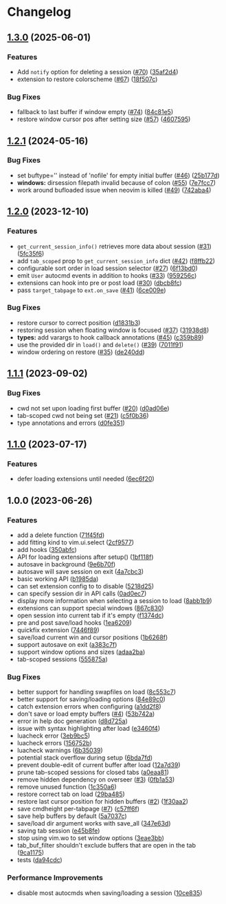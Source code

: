 # Changelog

## [1.3.0](https://github.com/stevearc/resession.nvim/compare/v1.2.1...v1.3.0) (2025-06-01)


### Features

* Add `notify` option for deleting a session ([#70](https://github.com/stevearc/resession.nvim/issues/70)) ([35af2d4](https://github.com/stevearc/resession.nvim/commit/35af2d43a712592f8cc94047cb1a7f0a259a2976))
* extension to restore colorscheme ([#67](https://github.com/stevearc/resession.nvim/issues/67)) ([18f507c](https://github.com/stevearc/resession.nvim/commit/18f507c42e213918ec28bf6ed9a5ec33990c0e95))


### Bug Fixes

* fallback to last buffer if window empty ([#74](https://github.com/stevearc/resession.nvim/issues/74)) ([84c81e5](https://github.com/stevearc/resession.nvim/commit/84c81e5fd8a94dc85a60b97089536174e558e288))
* restore window cursor pos after setting size ([#57](https://github.com/stevearc/resession.nvim/issues/57)) ([4607595](https://github.com/stevearc/resession.nvim/commit/460759570451a37bd7d9684f5e060016055a89af))

## [1.2.1](https://github.com/stevearc/resession.nvim/compare/v1.2.0...v1.2.1) (2024-05-16)


### Bug Fixes

* set buftype='' instead of 'nofile' for empty initial buffer ([#46](https://github.com/stevearc/resession.nvim/issues/46)) ([25b177d](https://github.com/stevearc/resession.nvim/commit/25b177d9068813972996381a6b1ed3df25ba912c))
* **windows:** dirsession filepath invalid because of colon ([#55](https://github.com/stevearc/resession.nvim/issues/55)) ([7e7fcc7](https://github.com/stevearc/resession.nvim/commit/7e7fcc7d77a634b5e2dc9f6a11c0c5c077966f21))
* work around bufloaded issue when neovim is killed ([#49](https://github.com/stevearc/resession.nvim/issues/49)) ([742aba4](https://github.com/stevearc/resession.nvim/commit/742aba4998123fc11f490a3aeffe8f550b2cb789))

## [1.2.0](https://github.com/stevearc/resession.nvim/compare/v1.1.1...v1.2.0) (2023-12-10)


### Features

* `get_current_session_info()` retrieves more data about session ([#31](https://github.com/stevearc/resession.nvim/issues/31)) ([5fc35f6](https://github.com/stevearc/resession.nvim/commit/5fc35f64823c5b6c4349ee2a8439c1940c522237))
* add `tab_scoped` prop to `get_current_session_info` dict ([#42](https://github.com/stevearc/resession.nvim/issues/42)) ([f8ffb22](https://github.com/stevearc/resession.nvim/commit/f8ffb22c7f6bf9d2323e013fb481560ec89271e2))
* configurable sort order in load session selector ([#27](https://github.com/stevearc/resession.nvim/issues/27)) ([6f13bd0](https://github.com/stevearc/resession.nvim/commit/6f13bd0085ba90d85b3d45907524949765686780))
* emit `User` autocmd events in addition to hooks ([#33](https://github.com/stevearc/resession.nvim/issues/33)) ([959256c](https://github.com/stevearc/resession.nvim/commit/959256ca7ca006db23955120c9eb0948378ad580))
* extensions can hook into pre or post load ([#30](https://github.com/stevearc/resession.nvim/issues/30)) ([dbcb8fc](https://github.com/stevearc/resession.nvim/commit/dbcb8fc7d49155637ad57a523408a722004081fe))
* pass `target_tabpage` to `ext.on_save` ([#41](https://github.com/stevearc/resession.nvim/issues/41)) ([6ce009e](https://github.com/stevearc/resession.nvim/commit/6ce009e666d6e65baae116d582c1f537ff5f36e0))


### Bug Fixes

* restore cursor to correct position ([d1831b3](https://github.com/stevearc/resession.nvim/commit/d1831b3f1b1e77fb4e92bd750627e17b24d0abd3))
* restoring session when floating window is focused ([#37](https://github.com/stevearc/resession.nvim/issues/37)) ([31938d8](https://github.com/stevearc/resession.nvim/commit/31938d818f11924da712918cb066937c557ee741))
* **types:** add varargs to hook callback annotations ([#45](https://github.com/stevearc/resession.nvim/issues/45)) ([c359b89](https://github.com/stevearc/resession.nvim/commit/c359b8936f76016d4957d08014ad8b4cd6b0ff2c))
* use the provided dir in `load()` and `delete()` ([#39](https://github.com/stevearc/resession.nvim/issues/39)) ([7011f91](https://github.com/stevearc/resession.nvim/commit/7011f91101e4c44f25b230b4b7363eb7363f4e39))
* window ordering on restore ([#35](https://github.com/stevearc/resession.nvim/issues/35)) ([de240dd](https://github.com/stevearc/resession.nvim/commit/de240ddc9901386e09fdd3b7a4f0e1dc5fb59a30))

## [1.1.1](https://github.com/stevearc/resession.nvim/compare/v1.1.0...v1.1.1) (2023-09-02)


### Bug Fixes

* cwd not set upon loading first buffer ([#20](https://github.com/stevearc/resession.nvim/issues/20)) ([d0ad06e](https://github.com/stevearc/resession.nvim/commit/d0ad06e5063524b022254ac3aa80ac9a332c9c14))
* tab-scoped cwd not being set ([#21](https://github.com/stevearc/resession.nvim/issues/21)) ([c5f0b36](https://github.com/stevearc/resession.nvim/commit/c5f0b362c953a0ed97e337332882ff32ae72c364))
* type annotations and errors ([d0fe351](https://github.com/stevearc/resession.nvim/commit/d0fe35176d332dbc75f51e4cb4f89afc4755e8e8))

## [1.1.0](https://github.com/stevearc/resession.nvim/compare/v1.0.0...v1.1.0) (2023-07-17)


### Features

* defer loading extensions until needed ([6ec6f20](https://github.com/stevearc/resession.nvim/commit/6ec6f20cf2cf3dc9c23a06deba36e1d2de9c75a4))

## 1.0.0 (2023-06-26)


### Features

* add a delete function ([71f45fd](https://github.com/stevearc/resession.nvim/commit/71f45fdbfb6f48defb95edcc9423b578c8090227))
* add fitting kind to vim.ui.select ([2cf9577](https://github.com/stevearc/resession.nvim/commit/2cf957753e28bf2b11e7d79322398240b1cc28bf))
* add hooks ([350abfc](https://github.com/stevearc/resession.nvim/commit/350abfcec2002cda3a7bf3d26c116a8cb83b5445))
* API for loading extensions after setup() ([1bf118f](https://github.com/stevearc/resession.nvim/commit/1bf118f77760311c3a6ef5fc9b2f189ea0ff3fe0))
* autosave in background ([9e6b70f](https://github.com/stevearc/resession.nvim/commit/9e6b70f7234b4cd32405bdecf1e8a5ce34842505))
* autosave will save session on exit ([4a7cbc3](https://github.com/stevearc/resession.nvim/commit/4a7cbc3f3ee4fef6c1568390758700f1d8537ba3))
* basic working API ([b1985da](https://github.com/stevearc/resession.nvim/commit/b1985da4f93424911739c8a77e1cdd3d5fd3fd1d))
* can set extension config to  to disable ([5218d25](https://github.com/stevearc/resession.nvim/commit/5218d250be2c97e1b5cd1bd06c9a4d2d98b82809))
* can specify session dir in API calls ([0ad0ec7](https://github.com/stevearc/resession.nvim/commit/0ad0ec7591367b8b23e7292392abc3c26112a4e5))
* display more information when selecting a session to load ([8abb1b9](https://github.com/stevearc/resession.nvim/commit/8abb1b97fc43c8d97da4396b102c4cbf881703dc))
* extensions can support special windows ([867c830](https://github.com/stevearc/resession.nvim/commit/867c83002b1c0e74edc356dd32ad96036edd8e7f))
* open session into current tab if it's empty ([f1374dc](https://github.com/stevearc/resession.nvim/commit/f1374dcb94c6ae7ec96101a061265814edcd8ee7))
* pre and post save/load hooks ([1ea6209](https://github.com/stevearc/resession.nvim/commit/1ea6209a2bae01fd37cfc0c450b12db647bb7b56))
* quickfix extension ([7446f89](https://github.com/stevearc/resession.nvim/commit/7446f8980deb272242f55df92c641f34835ee79f))
* save/load current win and cursor positions ([1b6268f](https://github.com/stevearc/resession.nvim/commit/1b6268fe82dde0ec51db469a3729b10f22611274))
* support autosave on exit ([a383c7f](https://github.com/stevearc/resession.nvim/commit/a383c7fd4685bd264033984d3b2b83eab4c85959))
* support window options and sizes ([adaa2ba](https://github.com/stevearc/resession.nvim/commit/adaa2ba1cd0b7f8119ee909fee3861d162cc22e5))
* tab-scoped sessions ([555875a](https://github.com/stevearc/resession.nvim/commit/555875a55db4b19a8cfba8663037060fa63ef713))


### Bug Fixes

* better support for handling swapfiles on load ([8c553c7](https://github.com/stevearc/resession.nvim/commit/8c553c796ef54c5fecb2cc7a071bd0ec27fdddc0))
* better support for saving/loading options ([84e89c0](https://github.com/stevearc/resession.nvim/commit/84e89c0458fee4c473f7c834b2736ae6baee3dac))
* catch extension errors when configuring ([a1dd2f8](https://github.com/stevearc/resession.nvim/commit/a1dd2f889c7cd907701b4901c49f35054b27337c))
* don't save or load empty buffers ([#4](https://github.com/stevearc/resession.nvim/issues/4)) ([53b742a](https://github.com/stevearc/resession.nvim/commit/53b742afd41057045a3598440c72fad072e62701))
* error in help doc generation ([d8d725a](https://github.com/stevearc/resession.nvim/commit/d8d725a433f9d840eb1f5de2622db2035c6ffbd1))
* issue with syntax highlighting after load ([e3460f4](https://github.com/stevearc/resession.nvim/commit/e3460f4b2408ba0b5703219c18aec2eea8a12a7b))
* luacheck error ([3eb9bc5](https://github.com/stevearc/resession.nvim/commit/3eb9bc5ae5aea5054c1625fca6c70f0b1ad7d487))
* luacheck errors ([156752b](https://github.com/stevearc/resession.nvim/commit/156752b05cf17733fe6fcca50ad22d193a83b161))
* luacheck warnings ([6b35039](https://github.com/stevearc/resession.nvim/commit/6b350393cc2f09632d4ee192dcb5ff4cb4c83ef8))
* potential stack overflow during setup ([6bda7fd](https://github.com/stevearc/resession.nvim/commit/6bda7fdebd5d685e7b45da408df1842c947d02f5))
* prevent double-edit of current buffer after load ([12a7d39](https://github.com/stevearc/resession.nvim/commit/12a7d39d357a9cb4fa417638c9b2c73556123b15))
* prune tab-scoped sessions for closed tabs ([a0eaa81](https://github.com/stevearc/resession.nvim/commit/a0eaa81d977356869b54b3b4f28a059cf08f5e0f))
* remove hidden dependency on overseer ([#3](https://github.com/stevearc/resession.nvim/issues/3)) ([0fb1a53](https://github.com/stevearc/resession.nvim/commit/0fb1a53761ff15fcdb017ab968cc7b1b6546b96a))
* remove unused function ([1c350a6](https://github.com/stevearc/resession.nvim/commit/1c350a6023c1af2a47f4c620bd8e9c4bd30a3f7b))
* restore correct tab on load ([29ba485](https://github.com/stevearc/resession.nvim/commit/29ba485a781eca1db9d176141726cd6f7cfc3961))
* restore last cursor position for hidden buffers ([#2](https://github.com/stevearc/resession.nvim/issues/2)) ([1f30aa2](https://github.com/stevearc/resession.nvim/commit/1f30aa2dccd8e4390992c0b7864660e1e4801aed))
* save cmdheight per-tabpage ([#7](https://github.com/stevearc/resession.nvim/issues/7)) ([c57ff6f](https://github.com/stevearc/resession.nvim/commit/c57ff6fdcd4d9ea9a109bad23aa856be0a75232c))
* save help buffers by default ([5a7037c](https://github.com/stevearc/resession.nvim/commit/5a7037c1bf0d108d4b9b4122e2b5f10f928a79f7))
* save/load dir argument works with save_all ([347e63d](https://github.com/stevearc/resession.nvim/commit/347e63d3ca8f2980d7666f58c2e558881c33b36d))
* saving tab session ([e45b8fe](https://github.com/stevearc/resession.nvim/commit/e45b8fe09d1f787b85458e1478a3d6b42273341c))
* stop using vim.wo to set window options ([3eae3bb](https://github.com/stevearc/resession.nvim/commit/3eae3bbf25f44b6c97ecc819009d541d97520d8e))
* tab_buf_filter shouldn't exclude buffers that are open in the tab ([9ca1175](https://github.com/stevearc/resession.nvim/commit/9ca1175a0347bb1a7857de80fd76ea063a20a1b6))
* tests ([da94cdc](https://github.com/stevearc/resession.nvim/commit/da94cdce4ee224947abf81b7e2b3c1248d1cb653))


### Performance Improvements

* disable most autocmds when saving/loading a session ([10ce835](https://github.com/stevearc/resession.nvim/commit/10ce8356569de78c91f3b6353e94c8abd20ca96a))
